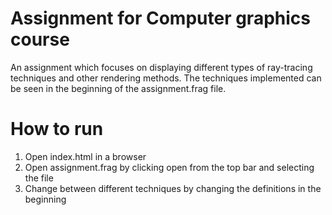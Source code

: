 # Assignment for Computer graphics course
An assignment which focuses on displaying different types of ray-tracing techniques and other rendering methods.
The techniques implemented can be seen in the beginning of the assignment.frag file. 

# How to run
1. Open index.html in a browser
2. Open assignment.frag by clicking open from the top bar and selecting the file
3. Change between different techniques by changing the definitions in the beginning
